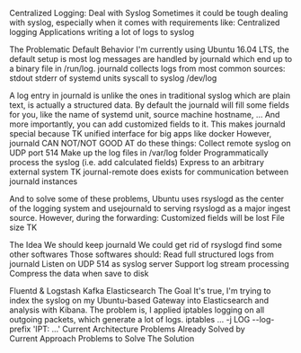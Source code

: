 Centralized Logging: Deal with Syslog
Sometimes it could be tough dealing with syslog, especially when it comes with requirements like:
Centralized logging
Applications writing a lot of logs to syslog

The Problematic Default Behavior
I'm currently using Ubuntu 16.04 LTS, the default setup is most log messages are handled by journald which end up to a binary file in /run/log. journald collects logs from most common sources:
stdout stderr of systemd units
syscall to syslog
/dev/log 

A log entry in journald is unlike the ones in traditional syslog which are plain text, is actually a structured data. By default the journald will fill some fields for you, like the name of systemd unit, source machine hostname, … And more importantly, you can add customized fields to it. This makes journald special because TK unified interface for big apps like docker
However, journald CAN NOT/NOT GOOD AT do these things:
Collect remote syslog on UDP port 514
Make up the log files in /var/log folder
Programmatically process the syslog (i.e. add calculated fields)
Express to an arbitrary external system TK journal-remote does exists for communication between journald instances

And to solve some of these problems, Ubuntu uses rsyslogd as the center of the logging system and usejournald to serving rsyslogd as a major ingest source. However, during the forwarding:
Customized fields will be lost
File size TK

The Idea
We should keep journald
We could get rid of rsyslogd
find some other softwares
Those softwares should:
Read full structured logs from journald
Listen on UDP 514 as syslog server
Support log stream processing
Compress the data when save to disk

Fluentd & Logstash
Kafka
Elasticsearch
The Goal
It's true, I'm trying to index the syslog on my Ubuntu-based Gateway into Elasticsearch and analysis with Kibana.
The problem is, I applied iptables logging on all outgoing packets, which generate a lot of logs.
iptables ... -j LOG --log-prefix 'IPT: ...'
Current Architecture
Problems Already Solved by Current Approach
Problems to Solve
The Solution
